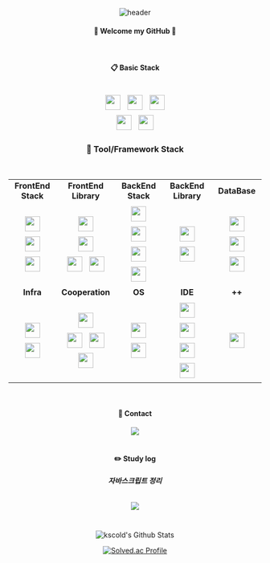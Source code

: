 <div align="center">

![header](https://capsule-render.vercel.app/api?type=transparent&fontColor=703ee5&text=Until%20become%20a%20real%20developer&height=150&fontSize=60&desc=러닝커브를%20즐기는%20개발자!&descAlignY=75&descAlign=60)

#### 👏 Welcome my GitHub 👋

<br/>

#### :clipboard: Basic Stack

<br/>

<img src="https://img.shields.io/badge/HTML5-E34F26?style=for-the-badge&logo=HTML5&logoColor=white" style="height: 30px; margin: 5px;">
<img src="https://img.shields.io/badge/CSS3-1572B6?style=for-the-badge&logo=CSS3&logoColor=white" style="height: 30px; margin: 5px;">
<img src="https://img.shields.io/badge/JavaScript-F7DF1E?style=for-the-badge&logo=JavaScript&logoColor=white" style="height: 30px; margin: 5px;">
<br>
<img src="https://img.shields.io/badge/Java-007396?style=for-the-badge&logo=Java&logoColor=white" style="height: 30px; margin: 5px;">
<img src="https://img.shields.io/badge/Python-3776AB?style=for-the-badge&logo=Python&logoColor=white" style="height: 30px; margin: 5px;">

<br/>

### :wrench: Tool/Framework Stack

<br/>

<table>
  <tr>
    <td align="center"><strong>FrontEnd Stack</strong></td>
    <td align="center"><strong>FrontEnd Library</strong></td>
    <td align="center"><strong>BackEnd Stack</strong></td>
    <td align="center"><strong>BackEnd Library</strong></td>
    <td align="center"><strong>DataBase</strong></td>
  </tr>
  <tr>
    <td align="center">
      <img src="https://img.shields.io/badge/React.js-61DAFB?style=for-the-badge&logo=React&logoColor=black" style="height: 30px; margin: 5px;">
      <img src="https://img.shields.io/badge/Next.js-000000?style=for-the-badge&logo=Next.js&logoColor=white" style="height: 30px; margin: 5px;">
      <img src="https://img.shields.io/badge/Typescript-3178C6?style=for-the-badge&logo=Typescript&logoColor=white" style="height: 30px; margin: 5px;">
    </td>
    <td align="center">
      <img src="https://img.shields.io/badge/sass-CC6699?style=for-the-badge&logo=sass&logoColor=white" style="height: 30px; margin: 5px;">
      <br>
      <img src="https://img.shields.io/badge/styledcomponents-DB7093?style=for-the-badge&logo=styledcomponents&logoColor=white" style="height: 30px; margin: 5px;">
      <br>
      <img src="https://img.shields.io/badge/Redux-764ABC?style=for-the-badge&logo=Redux&logoColor=white" style="height: 30px; margin: 5px;">
      <img src="https://img.shields.io/badge/Axios-5A29E4?style=for-the-badge&logo=Axios&logoColor=white" style="height: 30px; margin: 5px;">
    </td>
    <td align="center">
      <img src="https://img.shields.io/badge/Node.js-339933?style=for-the-badge&logo=Node.js&logoColor=white" style="height: 30px; margin: 5px;">
      <br>
      <img src="https://img.shields.io/badge/Express-000000?style=for-the-badge&logo=Express&logoColor=white" style="height: 30px; margin: 5px;">
      <img src="https://img.shields.io/badge/nestjs-E0234E?style=for-the-badge&logo=nestjs&logoColor=white" style="height: 30px; margin: 5px;">
      <img src="https://img.shields.io/badge/Spring%20Boot-6DB33F?style=for-the-badge&logo=Spring%20Boot&logoColor=white" style="height: 30px; margin: 5px;">
    </td>
    <td align="center">
      <img src="https://img.shields.io/badge/typeform-262627?style=for-the-badge&logo=typeform&logoColor=white" style="height: 30px; margin: 5px;">
      <img src="https://img.shields.io/badge/sequelize-52B0E7?style=for-the-badge&logo=sequelize&logoColor=white" style="height: 30px; margin: 5px;">
    </td>
    <td align="center">
      <img src="https://img.shields.io/badge/MongoDB-47A248?style=for-the-badge&logo=MongoDB&logoColor=white" style="height: 30px; margin: 5px;">
      <img src="https://img.shields.io/badge/MySQL-4479A1?style=for-the-badge&logo=MySQL&logoColor=white" style="height: 30px; margin: 5px;">
      <img src="https://img.shields.io/badge/postgresql-4169E1?style=for-the-badge&logo=postgresql&logoColor=white" style="height: 30px; margin: 5px;">
    </td>
  </tr>
  <tr>
    <td align="center"><strong>Infra</strong></td>
    <td align="center"><strong>Cooperation</strong></td>
    <td align="center"><strong>OS</strong></td>
    <td align="center"><strong>IDE</strong></td>
    <td align="center"><strong>++</strong></td>
  </tr>
  <tr>
    <td align="center">
      <img src="https://img.shields.io/badge/AWS-232F3E?style=for-the-badge&logo=amazonwebservices&logoColor=white" style="height: 30px; margin: 5px;">
      <img src="https://img.shields.io/badge/Vercel-000000?style=for-the-badge&logo=Vercel&logoColor=white" style="height: 30px; margin: 5px;">
    </td>
    <td align="center">
      <img src="https://img.shields.io/badge/Git-F05032?style=for-the-badge&logo=Git&logoColor=white" style="height: 30px; margin: 5px;">
      <br>
      <img src="https://img.shields.io/badge/GitHub-181717?style=for-the-badge&logo=GitHub&logoColor=white" style="height: 30px; margin: 5px;">
      <img src="https://img.shields.io/badge/gitkraken-179287?style=for-the-badge&logo=gitkraken&logoColor=white" style="height: 30px; margin: 5px;">
      <img src="https://img.shields.io/badge/notion-000000?style=for-the-badge&logo=notion&logoColor=white" style="height: 30px; margin: 5px;">
    </td>
    <td align="center">
      <img src="https://img.shields.io/badge/macOS-000000?style=for-the-badge&logo=macOS&logoColor=white" style="height: 30px; margin: 5px;">
      <img src="https://img.shields.io/badge/Linux-FCC624?style=for-the-badge&logo=Linux&logoColor=white" style="height: 30px; margin: 5px;">
    </td>
    <td align="center">
      <img src="https://img.shields.io/badge/VSCode-007ACC?style=for-the-badge&logo=visual-studio-code&logoColor=white" style="height: 30px; margin: 5px;">
      <img src="https://img.shields.io/badge/WebStorm-000000?style=for-the-badge&logo=WebStorm&logoColor=white" style="height: 30px; margin: 5px;">
      <img src="https://img.shields.io/badge/IntelliJ-000000?style=for-the-badge&logo=IntelliJ%20IDEA&logoColor=white" style="height: 30px; margin: 5px;">
      <img src="https://img.shields.io/badge/PyCharm-000000?style=for-the-badge&logo=PyCharm&logoColor=white" style="height: 30px; margin: 5px;">
    </td>
    <td align="center">
      <img src="https://img.shields.io/badge/openai-412991?style=for-the-badge&logo=openai&logoColor=white" style="height: 30px; margin: 5px;">
    </td>
  </tr>
</table>

<br/>

#### :call_me_hand: Contact

<a href="https://www.instagram.com/ks_cold/">
    <img 
        src="http://img.shields.io/badge/-Instagram-black?style=for-the-badge&logo=Instagram&link=https://instagram.com/ks_cold/"
        style="height : auto; margin-left : 10px; margin-right : 10px;"/>
</a>

<br/>
<br/>

#### :pencil2: Study log

##### 자바스크립트 정리
<a href="https://www.kscold.site">
    <img 
        src="http://img.shields.io/badge/stduy-000000?style=for-the-badge&logo=javascript&logoColor=white"
        style="height : auto; margin : 10px;"/>
</a>  

<br/>
<br/>

![kscold's Github Stats](https://github-readme-stats.vercel.app/api?username=kscold&show_icons=true)

[![Solved.ac Profile](http://mazassumnida.wtf/api/v2/generate_badge?boj=sc4cafe)](https://solved.ac/sc4cafe/)

<br/>

</div>
